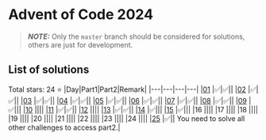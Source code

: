 # Advent of Code 2024

> **_NOTE:_** Only the `master` branch should be considered for solutions, others are just for development.

## List of solutions

Total stars: 24 :star:
|Day|Part1|Part2|Remark|
|---|---|---|---|
|[01](days/01/README.md) |:white_check_mark:|:white_check_mark:||
|[02](days/02/README.md) |:white_check_mark:|:white_check_mark:||
|[03](days/03/README.md) |:white_check_mark:|:white_check_mark:||
|[04](days/04/README.md) |:white_check_mark:|:white_check_mark:||
|[05](days/05/README.md) |:white_check_mark:|:white_check_mark:||
|[06](days/06/README.md) |:white_check_mark:|:white_check_mark:||
|[07](days/07/README.md) |:white_check_mark:|:white_check_mark:||
|[08](days/08/README.md) |:white_check_mark:|:white_check_mark:||
|[09](days/09/README.md) |:white_check_mark:|||
|[10](days/10/README.md) ||||
|[11](days/11/README.md) |:white_check_mark:|:white_check_mark:||
|[12](days/12/README.md) ||||
|[13](days/13/README.md) |:white_check_mark:|:white_check_mark:||
|[14](days/14/README.md) |:white_check_mark:|||
|[15](days/15/README.md) |:white_check_mark:|||
|16 ||||
|17 ||||
|18 ||||
|19 ||||
|20 ||||
|21 ||||
|22 ||||
|23 ||||
|24 ||||
|[25](days/25/README.md) |:white_check_mark:|| You need to solve all other challenges to access part2.|

